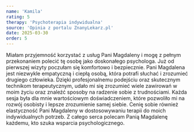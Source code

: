 ```yaml
---
name: 'Kamila'
rating: 5
therapy: 'Psychoterapia indywidualna'
source: 'Opinia z portalu ZnanyLekarz.pl'
date: 2025-03-30
order: 5
---
```


Miałam przyjemność korzystać z usług Pani Magdaleny i mogę z pełnym przekonaniem polecić tę osobę jako doskonałego psychologa. Już od pierwszej wizyty poczułam się komfortowo i bezpiecznie. Pani Magdalena jest niezwykle empatyczną i ciepłą osobą, która potrafi słuchać i zrozumieć drugiego człowieka. Dzięki profesjonalnemu podejściu oraz skutecznym technikom terapeutycznym, udało mi się zrozumieć wiele zawirowań w moim życiu oraz znaleźć sposoby na radzenie sobie z trudnościami. Każda sesja była dla mnie wartościowym doświadczeniem, które pozwoliło mi na rozwój osobisty i lepsze zrozumienie samej siebie. Cenię sobie również elastyczność Pani Magdaleny w dostosowywaniu terapii do moich indywidualnych potrzeb. Z całego serca polecam Panią Magdalenę każdemu, kto szuka wsparcia psychologicznego.

